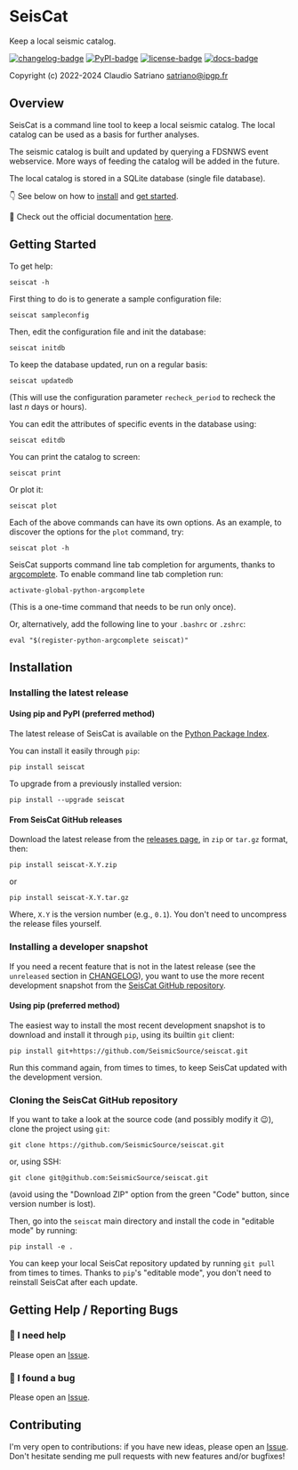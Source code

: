 # SeisCat

Keep a local seismic catalog.

[![changelog-badge]][changelog-link]
[![PyPI-badge]][PyPI-link]
[![license-badge]][license-link]
[![docs-badge]][docs-link]

Copyright (c) 2022-2024 Claudio Satriano <satriano@ipgp.fr>

## Overview

SeisCat is a command line tool to keep a local seismic catalog.
The local catalog can be used as a basis for further analyses.

The seismic catalog is built and updated by querying a FDSNWS event webservice.
More ways of feeding the catalog will be added in the future.

The local catalog is stored in a SQLite database (single file database).

👇  See below on how to [install](#installation) and
[get started](#getting-started).

📖 Check out the official documentation [here](https://seiscat.rtfd.io).

## Getting Started

To get help:

    seiscat -h

First thing to do is to generate a sample configuration file:

    seiscat sampleconfig

Then, edit the configuration file and init the database:

    seiscat initdb

To keep the database updated, run on a regular basis:

    seiscat updatedb

(This will use the configuration parameter `recheck_period` to recheck the
last *n* days or hours).

You can edit the attributes of specific events in the database using:

    seiscat editdb

You can print the catalog to screen:

    seiscat print

Or plot it:

    seiscat plot

Each of the above commands can have its own options.
As an example, to discover the options for the `plot` command, try:

    seiscat plot -h

SeisCat supports command line tab completion for arguments, thanks to
[argcomplete](https://kislyuk.github.io/argcomplete/).
To enable command line tab completion run:

    activate-global-python-argcomplete

(This is a one-time command that needs to be run only once).

Or, alternatively, add the following line to your `.bashrc` or `.zshrc`:

    eval "$(register-python-argcomplete seiscat)"

## Installation

### Installing the latest release

#### Using pip and PyPI (preferred method)

The latest release of SeisCat is available on the
[Python Package Index](https://pypi.org/project/seiscat/).

You can install it easily through `pip`:

    pip install seiscat

To upgrade from a previously installed version:

    pip install --upgrade seiscat

#### From SeisCat GitHub releases

Download the latest release from the
[releases page](https://github.com/SeismicSource/seiscat/releases),
in `zip` or `tar.gz` format, then:

    pip install seiscat-X.Y.zip

or

    pip install seiscat-X.Y.tar.gz

Where, `X.Y` is the version number (e.g., `0.1`).
You don't need to uncompress the release files yourself.

### Installing a developer snapshot

If you need a recent feature that is not in the latest release (see the
`unreleased` section in [CHANGELOG][changelog-link]), you want to use the more
recent development snapshot from the
[SeisCat GitHub repository](https://github.com/SeismicSource/seiscat).

#### Using pip (preferred method)

The easiest way to install the most recent development snapshot is to download
and install it through `pip`, using its builtin `git` client:

    pip install git+https://github.com/SeismicSource/seiscat.git

Run this command again, from times to times, to keep SeisCat updated with
the development version.

### Cloning the SeisCat GitHub repository

If you want to take a look at the source code (and possibly modify it 😉),
clone the project using `git`:

    git clone https://github.com/SeismicSource/seiscat.git

or, using SSH:

    git clone git@github.com:SeismicSource/seiscat.git

(avoid using the "Download ZIP" option from the green "Code" button, since
version number is lost).

Then, go into the `seiscat` main directory and install the code in "editable
mode" by running:

    pip install -e .

You can keep your local SeisCat repository updated by running `git pull`
from times to times. Thanks to `pip`'s "editable mode", you don't need to
reinstall SeisCat after each update.

## Getting Help / Reporting Bugs

### 🙏 I need help

Please open an [Issue][Issues].

### 🐞 I found a bug

Please open an [Issue][Issues].

## Contributing

I'm very open to contributions: if you have new ideas, please open an
[Issue][Issues].
Don't hesitate sending me pull requests with new features and/or bugfixes!

<!-- Badges and project links -->
[changelog-badge]: https://img.shields.io/badge/Changelog-136CB6.svg
[changelog-link]: CHANGELOG.md
[PyPI-badge]: http://img.shields.io/pypi/v/seiscat.svg
[PyPI-link]: https://pypi.python.org/pypi/seiscat
[license-badge]: https://img.shields.io/badge/license-GPLv3-green
[license-link]: https://www.gnu.org/licenses/gpl-3.0.html
[docs-badge]: https://readthedocs.org/projects/seiscat/badge/?version=latest
[docs-link]: https://seiscat.readthedocs.io/en/latest/?badge=latest
[Issues]: https://github.com/SeismicSource/seiscat/issues
